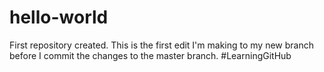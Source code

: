 # hello-world
First repository created. 
This is the first edit I'm making to my new branch before I commit the changes to the master branch. #LearningGitHub
